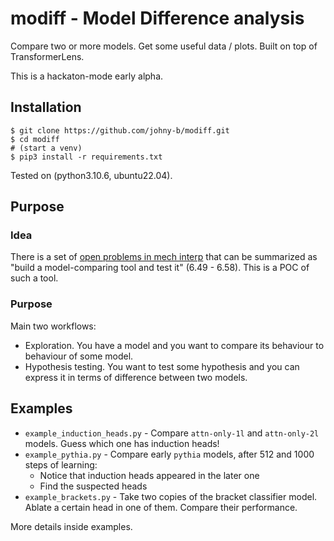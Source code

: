 # modiff - Model Difference analysis

Compare two or more models. Get some useful data / plots. Built on top of TransformerLens.

This is a hackaton-mode early alpha.

## Installation

```
$ git clone https://github.com/johny-b/modiff.git
$ cd modiff
# (start a venv) 
$ pip3 install -r requirements.txt
```

Tested on (python3.10.6, ubuntu22.04).

## Purpose

### Idea

There is a set of [open problems in mech interp](https://www.alignmentforum.org/s/yivyHaCAmMJ3CqSyj/p/btasQF7wiCYPsr5qw) that can be summarized as "build a model-comparing tool and test it" (6.49 - 6.58). This is a POC of such a tool. 

### Purpose

Main two workflows:

* Exploration. You have a model and you want to compare its behaviour to behaviour of some model.
* Hypothesis testing. You want to test some hypothesis and you can express it in terms of difference between two models.


## Examples

* `example_induction_heads.py` - Compare `attn-only-1l` and `attn-only-2l` models. Guess which one has induction heads!
* `example_pythia.py` - Compare early `pythia` models, after 512 and 1000 steps of learning:
    * Notice that induction heads appeared in the later one
    * Find the suspected heads
* `example_brackets.py` - Take two copies of the bracket classifier model. Ablate a certain head in one of them. Compare their performance.  

More details inside examples.
